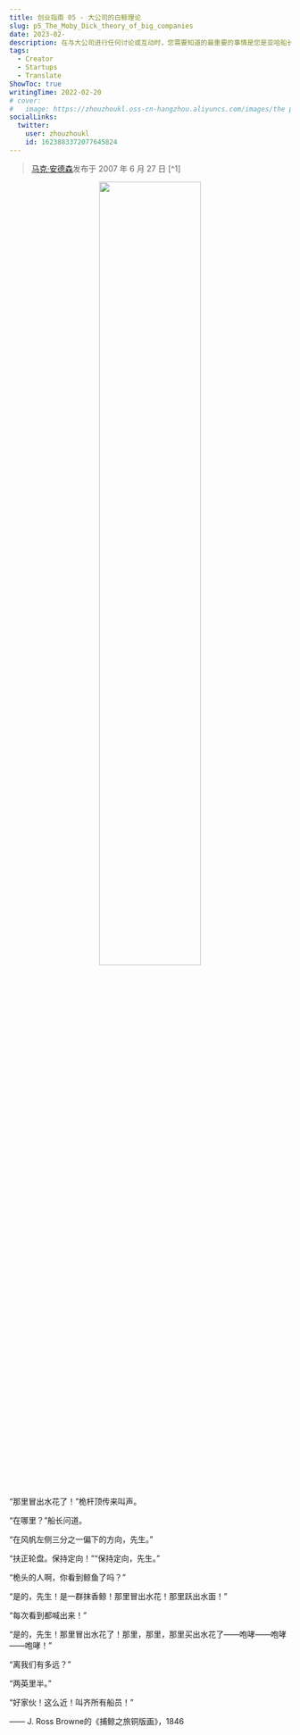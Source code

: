 ```yaml
---
title: 创业指南 05 - 大公司的白鲸理论
slug: p5_The_Moby_Dick_theory_of_big_companies
date: 2023-02-
description: 在与大公司进行任何讨论或互动时，您需要知道的最重要的事情是您是亚哈船长，而大公司是白鲸记。
tags:
  - Creator
  - Startups
  - Translate
ShowToc: true
writingTime: 2022-02-20
# cover:
#   image: https://zhouzhoukl.oss-cn-hangzhou.aliyuncs.com/images/the pmarca blog archives.png
socialLinks:
  twitter:
    user: zhouzhoukl
    id: 1623883372077645824
---
```


> [马克·安德森](https://en.wikipedia.org/wiki/Marc_Andreessen)发布于 2007 年 6 月 27 日 [^1]

<div align='center'><img src="https://zhouzhoukl.oss-cn-hangzhou.aliyuncs.com/images/The_pmarca_Blog_Archives.png" width="60%"></div>

“那里冒出水花了！”桅杆顶传来叫声。

“在哪里？”船长问道。

“在风帆左侧三分之一偏下的方向，先生。”

“扶正轮盘。保持定向！”“保持定向，先生。”

“桅头的人啊，你看到鲸鱼了吗？”

“是的，先生！是一群抹香鲸！那里冒出水花！那里跃出水面！”

“每次看到都喊出来！”

“是的，先生！那里冒出水花了！那里，那里，那里买出水花了——咆哮——咆哮——咆哮！”

“离我们有多远？”

“两英里半。”

“好家伙！这么近！叫齐所有船员！”

—— J. Ross Browne的《捕鲸之旅铜版画》，1846

<!-- Cloudflare Web Analytics --><script defer src='https://static.cloudflareinsights.com/beacon.min.js' data-cf-beacon='{"token": "9f9569f9d5e2464e9f1a094c2bb65d66"}'></script><!-- End Cloudflare Web Analytics -->
